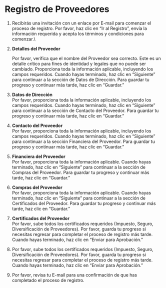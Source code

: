 # Registro de Proveedores

1. Recibirás una invitación con un enlace por E-mail para comenzar el proceso de registro. Por favor, haz clic en “Ir al Registro”, envía la información requerida y acepta los términos y condiciones para comenzar.\

2.  **Detalles del Proveedor**

    Por favor, verifica que el nombre del Proveedor sea correcto. Este es un detalle crítico para fines de identidad y legales que no puede ser cambiado. Proporciona toda la información aplicable, incluyendo los campos requeridos. Cuando hayas terminado, haz clic en “Siguiente” para continuar a la sección de Datos de Dirección. Para guardar tu progreso y continuar más tarde, haz clic en “Guardar.”
3. **Datos de Dirección**\
   Por favor, proporciona toda la información aplicable, incluyendo los campos requeridos. Cuando hayas terminado, haz clic en “Siguiente” para continuar a la sección de Contacto del Proveedor. Para guardar tu progreso y continuar más tarde, haz clic en “Guardar.”
4. **Contacto del Proveedor**\
   Por favor, proporciona toda la información aplicable, incluyendo los campos requeridos. Cuando hayas terminado, haz clic en “Siguiente” para continuar a la sección Financiera del Proveedor. Para guardar tu progreso y continuar más tarde, haz clic en “Guardar.”
5. **Financiera del Proveedor**\
   Por favor, proporciona toda la información aplicable. Cuando hayas terminado, haz clic en “Siguiente” para continuar a la sección de Compras del Proveedor. Para guardar tu progreso y continuar más tarde, haz clic en “Guardar.”
6. **Compras del Proveedor**\
   Por favor, proporciona toda la información aplicable. Cuando hayas terminado, haz clic en “Siguiente” para continuar a la sección de Certificados del Proveedor. Para guardar tu progreso y continuar más tarde, haz clic en “Guardar.”
7. **Certificados del Proveedor**\
   Por favor, sube todos los certificados requeridos (Impuesto, Seguro, Diversificación de Proveedores). Por favor, guarda tu progreso si necesitas regresar para completar el proceso de registro más tarde. Cuando hayas terminado, haz clic en “Enviar para Aprobación.”
8. Por favor, sube todos los certificados requeridos (Impuesto, Seguro, Diversificación de Proveedores). Por favor, guarda tu progreso si necesitas regresar para completar el proceso de registro más tarde. Cuando hayas terminado, haz clic en “Enviar para Aprobación.”
9. Por favor, revisa tu E-mail para una confirmación de que has completado el proceso de registro.

